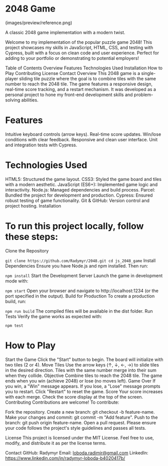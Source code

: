 # 2048 Game

(images/preview/reference.png)

A classic 2048 game implementation with a modern twist.

Welcome to my implementation of the popular puzzle game 2048! This project showcases my skills in JavaScript, HTML, CSS, and testing with Cypress, built with a focus on clean code and user experience. Perfect for adding to your portfolio or demonstrating to potential employers!

Table of Contents
Overview
Features
Technologies Used
Installation
How to Play
Contributing
License
Contact
Overview
This 2048 game is a single-player sliding tile puzzle where the goal is to combine tiles with the same number to reach the 2048 tile. The game features a responsive design, real-time score tracking, and a restart mechanism. It was developed as a personal project to hone my front-end development skills and problem-solving abilities.

# Features
Intuitive keyboard controls (arrow keys).
Real-time score updates.
Win/lose conditions with clear feedback.
Responsive and clean user interface.
Unit and integration tests with Cypress.

# Technologies Used
HTML5: Structured the game layout.
CSS3: Styled the game board and tiles with a modern aesthetic.
JavaScript (ES6+): Implemented game logic and interactivity.
Node.js: Managed dependencies and build process.
Parcel: Bundled the project for development and production.
Cypress: Ensured robust testing of game functionality.
Git & GitHub: Version control and project hosting.
Installation

# To run this project locally, follow these steps:

Clone the Repository

`git clone https://github.com/Radymyr/2048.git
cd js_2048_game`
Install Dependencies Ensure you have Node.js and npm installed. Then run:

`npm install`
Start the Development Server Launch the game in development mode with:

`npm start`
Open your browser and navigate to http://localhost:1234 (or the port specified in the output).
Build for Production To create a production build, run:

`npm run build`
The compiled files will be available in the dist folder.
Run Tests Verify the game works as expected with:

`npm test`

# How to Play
Start the Game
Click the "Start" button to begin. The board will initialize with two tiles (2 or 4).
Move Tiles
Use the arrow keys (↑, ↓, ←, →) to slide tiles in the desired direction.
Tiles with the same number merge into their sum when they collide.
Objective
Combine tiles to reach the 2048 tile. The game ends when you win (achieve 2048) or lose (no moves left).
Game Over
If you win, a "Win" message appears.
If you lose, a "Lose" message prompts you to restart.
Click "Restart" to reset the game.
Score
Your score increases with each merge. Check the score display at the top of the screen.
Contributing
Contributions are welcome! To contribute:

Fork the repository.
Create a new branch: git checkout -b feature-name.
Make your changes and commit: git commit -m "Add feature".
Push to the branch: git push origin feature-name.
Open a pull request.
Please ensure your code follows the project's style guidelines and passes all tests.

License
This project is licensed under the MIT License. Feel free to use, modify, and distribute it as per the license terms.

Contact
GitHub: Radymyr
Email: loboda.radimir@gmail.com
LinkedIn: https://www.linkedin.com/in/radymyr-loboda-b4020417b/

